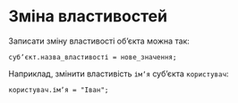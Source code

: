 # Зміна властивостей

Записати зміну властивості обʼєкта можна так:

```ціль
субʼєкт.назва_властивості = нове_значення;
```

Наприклад, змінити властивість `імʼя` субʼєкта `користувач`:

```ціль
користувач.імʼя = "Іван";
```